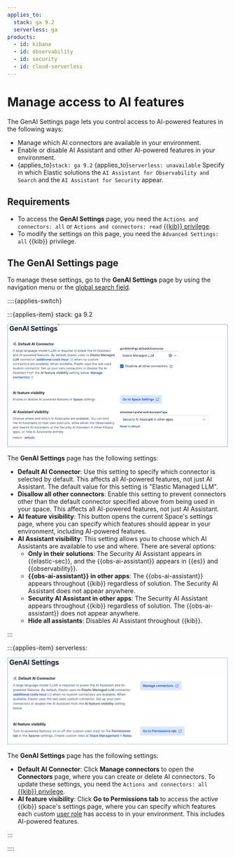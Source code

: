 ```yaml
---
applies_to:
  stack: ga 9.2
  serverless: ga
products:
  - id: kibana
  - id: observability
  - id: security
  - id: cloud-serverless
---
```


# Manage access to AI features

The GenAI Settings page lets you control access to AI-powered features in the following ways:

- Manage which AI connectors are available in your environment. 
- Enable or disable AI Assistant and other AI-powered features in your environment.
- {applies_to}`stack: ga 9.2` {applies_to}`serverless: unavailable` Specify in which Elastic solutions the `AI Assistant for Observability and Search` and the `AI Assistant for Security` appear.

## Requirements

- To access the **GenAI Settings** page, you need the `Actions and connectors: all` or `Actions and connectors: read` [{{kib}} privilege](/deploy-manage/users-roles/cluster-or-deployment-auth/kibana-privileges.md).
- To modify the settings on this page, you need the `Advanced Settings: all` {{kib}} privilege.

## The GenAI Settings page

To manage these settings, go to the **GenAI Settings** page by using the navigation menu or the [global search field](/explore-analyze/find-and-organize/find-apps-and-objects.md).

::::{applies-switch}

:::{applies-item} stack: ga 9.2

![GenAI Settings page for Stack](/explore-analyze/images/ai-assistant-settings-page.png "")


The **GenAI Settings** page has the following settings:

- **Default AI Connector**: Use this setting to specify which connector is selected by default. This affects all AI-powered features, not just AI Assistant. The default value for this setting is "Elastic Managed LLM". 
- **Disallow all other connectors**: Enable this setting to prevent connectors other than the default connector specified above from being used in your space. This affects all AI-powered features, not just AI Assistant. 
- **AI feature visibility**: This button opens the current Space's settings page, where you can specify which features should appear in your environment, including AI-powered features. 
- **AI Assistant visibility**: This setting allows you to choose which AI Assistants are available to use and where. There are several options:
  - **Only in their solutions**: The Security AI Assistant appears in {{elastic-sec}}, and the {{obs-ai-assistant}} appears in {{es}} and {{observability}}.
  - **{{obs-ai-assistant}} in other apps**: The {{obs-ai-assistant}} appears throughout {{kib}} regardless of solution. The Security AI Assistant does not appear anywhere.
  - **Security AI Assistant in other apps**: The Security AI Assistant appears throughout {{kib}} regardless of solution. The {{obs-ai-assistant}} does not appear anywhere.
  - **Hide all assistants**: Disables AI Assistant throughout {{kib}}.

:::

:::{applies-item} serverless:

![GenAI Settings page for Serverless](/explore-analyze/images/ai-assistant-settings-page-serverless.png "")

The **GenAI Settings** page has the following settings:

- **Default AI Connector**: Click **Manage connectors** to open the **Connectors** page, where you can create or delete AI connectors. To update these settings, you need the `Actions and connectors: all` [{{kib}} privilege](/deploy-manage/users-roles/cluster-or-deployment-auth/kibana-privileges.md).
- **AI feature visibility**: Click **Go to Permissions tab** to access the active {{kib}} space's settings page, where you can specify which features each custom [user role](deploy-manage/users-roles/cluster-or-deployment-auth/kibana-privileges.md) has access to in your environment. This includes AI-powered features. 

:::

::::

